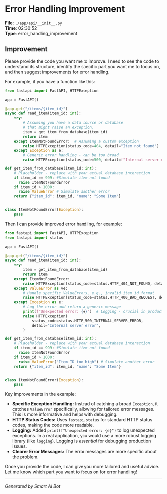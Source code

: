 # Error Handling Improvement

**File**: `./app/api/__init__.py`  
**Time**: 02:30:52  
**Type**: error_handling_improvement

## Improvement

Please provide the code you want me to improve. I need to see the code to understand its structure, identify the specific part you want me to focus on, and then suggest improvements for error handling.

For example, if you have a function like this:

```python
from fastapi import FastAPI, HTTPException

app = FastAPI()

@app.get("/items/{item_id}")
async def read_item(item_id: int):
    try:
        # Assuming you have a data source or database
        # that might raise an exception.
        item = get_item_from_database(item_id)
        return item
    except ItemNotFoundError:  # Assuming a custom exception
        raise HTTPException(status_code=404, detail="Item not found")
    except Exception as e:
        # Generic error handling - can be too broad
        raise HTTPException(status_code=500, detail=f"Internal server error: {e}")

def get_item_from_database(item_id: int):
    # Placeholder - replace with your actual database interaction
    if item_id == 999: #Simulate item not found
      raise ItemNotFoundError
    if item_id > 1000:
      raise ValueError # Simulate another error
    return {"item_id": item_id, "name": "Some Item"}


class ItemNotFoundError(Exception):
    pass
```

Then I can provide improved error handling, for example:

```python
from fastapi import FastAPI, HTTPException
from fastapi import status

app = FastAPI()

@app.get("/items/{item_id}")
async def read_item(item_id: int):
    try:
        item = get_item_from_database(item_id)
        return item
    except ItemNotFoundError:
        raise HTTPException(status_code=status.HTTP_404_NOT_FOUND, detail="Item not found")
    except ValueError as ve:
        # Handle specific ValueErrors, e.g., invalid item_id format
        raise HTTPException(status_code=status.HTTP_400_BAD_REQUEST, detail=f"Invalid item_id: {ve}")
    except Exception as e:
        # Log the error and return a generic message
        print(f"Unexpected error: {e}")  # Logging - crucial in production
        raise HTTPException(
            status_code=status.HTTP_500_INTERNAL_SERVER_ERROR,
            detail="Internal server error",
        )

def get_item_from_database(item_id: int):
    # Placeholder - replace with your actual database interaction
    if item_id == 999: #Simulate item not found
      raise ItemNotFoundError
    if item_id > 1000:
      raise ValueError("Item ID too high") # Simulate another error
    return {"item_id": item_id, "name": "Some Item"}


class ItemNotFoundError(Exception):
    pass
```

Key improvements in the example:

* **Specific Exception Handling:**  Instead of catching a broad `Exception`, it catches `ValueError` specifically, allowing for tailored error messages. This is more informative and helps with debugging.
* **HTTP Status Codes:** Uses `fastapi.status` for standard HTTP status codes, making the code more readable.
* **Logging:** Added `print(f"Unexpected error: {e}")` to log unexpected exceptions.  In a real application, you would use a more robust logging library (like `logging`). Logging is *essential* for debugging production issues.
* **Clearer Error Messages:** The error messages are more specific about the problem.

Once you provide the code, I can give you more tailored and useful advice. Let me know which part you want to focus on for error handling!

---
*Generated by Smart AI Bot*
